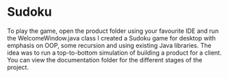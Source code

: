 # Sudoku
To play the game, open the product folder using your favourite IDE and run the WelcomeWindow.java class
I created a Sudoku game for desktop with emphasis on OOP, some recursion and using existing Java libraries.
The idea was to run a top-to-bottom simulation of building a product for a client. 
You can view the documentation folder for the different stages of the project.
